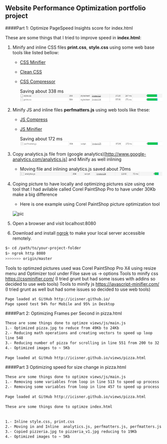 ## Website Performance Optimization portfolio project

####Part 1: Optimize PageSpeed Insights score for index.html

These are some things that I tried to improve speed in **index.html**:

1. Minify and inline CSS files **print.css**, **style.css** using some web base tools like listed bellow:

    * [CSS Minifier](https://cssminifier.com/)
    * [Clean CSS](http://www.cleancss.com/css-minify/)
    * [CSS Compressor](http://csscompressor.com/)
    
      Saving about 338 ms 
      ![test](https://github.com/icisner/P04_V04/blob/master/img/CSS_1.JPG)
    
2. Minify JS and inline files **perfmatters.js** using web tools like these:

   * [JS Compress](http://jscompress.com/)
   * [JS Minifier](https://javascript-minifier.com/)
    
      Saving about 172 ms 
      ![test2](https://github.com/icisner/P04_V04/blob/master/img/JS_1.JPG)
   
3. Copy analytics.js file from (google analytics)[http://www.google-analytics.com/analytics.js] and Minify as well inlining
   * Moving file and inlining analytics.js saved about 70ms
      ![test3](https://github.com/icisner/P04_V04/blob/master/img/analytics_js.JPG)

4. Coping picture to have locally and optimizing pictures size using one tool that I had avilable called Corel PaintShop Pro to have under 30Kb make a big difference
   
   * Here is one example using Corel PaintShop picture optimization tool
   
	![pic](https://github.com/icisner/icisner.github.io/blob/master/img/CorelPaintShop.png)






1. Open a browser and visit localhost:8080
1. Download and install [ngrok](https://ngrok.com/) to make your local server accessible remotely.

  ``` bash
  $> cd /path/to/your-project-folder
  $> ngrok http 8080
>>>>>>> origin/master
  ```

Tools to optimzed pictures used was Corel PaintShop Pro X4 using resize menu and Optimizer tool under Filse save us -> options
Tools to minify css https://cssminifier.com/ (I tried grunt but had some issues with addins so decided to use web tools)
Tools to minify js https://javascript-minifier.com/ (I tried grunt as well but had some issues so decided to use web tools)


	Page loaded at GitHub http://icisner.github.io/
	Page speed test 94% for Mobile and 95% in Desktop


####Part 2: Optimizing Frames per Second in pizza.html

	These are some things done to optimze views/js/main.js
	1.- Optimized pizza.jpg to reduce from 49Kb to 24Kb
	2.- Reducing math operations and creating vectors to speed up loop  line 548
	3.- Reducing number of pizza for scrolling in line 551 from 200 to 32
	4.- Optimized images to ~ 5Kb

	Page loaded at GitHub http://icisner.github.io/views/pizza.html

####Part 3 Optimizing speed for size change in pizza.html

	These are some things done to optimze views/js/main.js
	1.- Removing some variables from loop in line 513 to speed up process
	2.- Removing some variables from loop in line 457 to speed up process

	Page loaded at GitHub http://icisner.github.io/views/pizza.html

	These are some things done to optimze index.html


	1.- Inline style.css, print.css 
	2.- Moving in and Inline  analytics.js, perfmatters.js, perfmatters.js
	3.- Copied pizzeria.jpg to pizzeria_v1.jpg reducing to 19Kb
	4.- Optimized images to ~ 5Kb


